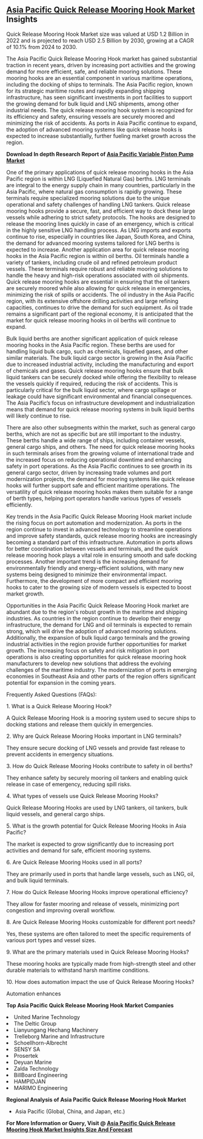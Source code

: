 <h2><a href="https://www.verifiedmarketreports.com/download-sample/?rid=335852&amp;utm_source=Github-Feb&amp;utm_medium=219" target="_blank">Asia Pacific Quick Release Mooring Hook Market</a> Insights</h2><p>Quick Release Mooring Hook Market size was valued at USD 1.2 Billion in 2022 and is projected to reach USD 2.5 Billion by 2030, growing at a CAGR of 10.1% from 2024 to 2030.</p><p><p>The Asia Pacific Quick Release Mooring Hook market has gained substantial traction in recent years, driven by increasing port activities and the growing demand for more efficient, safe, and reliable mooring solutions. These mooring hooks are an essential component in various maritime operations, including the docking of ships to terminals. The Asia Pacific region, known for its strategic maritime routes and rapidly expanding shipping infrastructure, has seen significant investments in port facilities to support the growing demand for bulk liquid and LNG shipments, among other industrial needs. The quick release mooring hook system is recognized for its efficiency and safety, ensuring vessels are securely moored and minimizing the risk of accidents. As ports in Asia Pacific continue to expand, the adoption of advanced mooring systems like quick release hooks is expected to increase substantially, further fueling market growth across the region. <p><strong>Download In depth Research Report of <a href="https://www.verifiedmarketreports.com/download-sample/?rid=236118&amp;utm_source=Pulse-Dec&amp;utm_medium=219" target="_blank">Asia Pacific Variable Piston Pump Market</a></strong></p></p> <p>One of the primary applications of quick release mooring hooks in the Asia Pacific region is within LNG (Liquefied Natural Gas) berths. LNG terminals are integral to the energy supply chain in many countries, particularly in the Asia Pacific, where natural gas consumption is rapidly growing. These terminals require specialized mooring solutions due to the unique operational and safety challenges of handling LNG tankers. Quick release mooring hooks provide a secure, fast, and efficient way to dock these large vessels while adhering to strict safety protocols. The hooks are designed to release the mooring lines quickly in case of an emergency, which is critical in the highly sensitive LNG handling process. As LNG imports and exports continue to rise, especially in countries like Japan, South Korea, and China, the demand for advanced mooring systems tailored for LNG berths is expected to increase. Another application area for quick release mooring hooks in the Asia Pacific region is within oil berths. Oil terminals handle a variety of tankers, including crude oil and refined petroleum product vessels. These terminals require robust and reliable mooring solutions to handle the heavy and high-risk operations associated with oil shipments. Quick release mooring hooks are essential in ensuring that the oil tankers are securely moored while also allowing for quick release in emergencies, minimizing the risk of spills or accidents. The oil industry in the Asia Pacific region, with its extensive offshore drilling activities and large refining capacities, continues to drive the demand for such equipment. As oil trade remains a significant part of the regional economy, it is anticipated that the market for quick release mooring hooks in oil berths will continue to expand. <p>Bulk liquid berths are another significant application of quick release mooring hooks in the Asia Pacific region. These berths are used for handling liquid bulk cargo, such as chemicals, liquefied gases, and other similar materials. The bulk liquid cargo sector is growing in the Asia Pacific due to increased industrial activity, including the manufacturing and export of chemicals and gases. Quick release mooring hooks ensure that bulk liquid tankers can be securely docked while offering the flexibility to release the vessels quickly if required, reducing the risk of accidents. This is particularly critical for the bulk liquid sector, where cargo spillage or leakage could have significant environmental and financial consequences. The Asia Pacific’s focus on infrastructure development and industrialization means that demand for quick release mooring systems in bulk liquid berths will likely continue to rise. <p>There are also other subsegments within the market, such as general cargo berths, which are not as specific but are still important to the industry. These berths handle a wide range of ships, including container vessels, general cargo ships, and others. The need for quick release mooring hooks in such terminals arises from the growing volume of international trade and the increased focus on reducing operational downtime and enhancing safety in port operations. As the Asia Pacific continues to see growth in its general cargo sector, driven by increasing trade volumes and port modernization projects, the demand for mooring systems like quick release hooks will further support safe and efficient maritime operations. The versatility of quick release mooring hooks makes them suitable for a range of berth types, helping port operators handle various types of vessels efficiently. <p>Key trends in the Asia Pacific Quick Release Mooring Hook market include the rising focus on port automation and modernization. As ports in the region continue to invest in advanced technology to streamline operations and improve safety standards, quick release mooring hooks are increasingly becoming a standard part of this infrastructure. Automation in ports allows for better coordination between vessels and terminals, and the quick release mooring hook plays a vital role in ensuring smooth and safe docking processes. Another important trend is the increasing demand for environmentally friendly and energy-efficient solutions, with many new systems being designed to minimize their environmental impact. Furthermore, the development of more compact and efficient mooring hooks to cater to the growing size of modern vessels is expected to boost market growth. <p>Opportunities in the Asia Pacific Quick Release Mooring Hook market are abundant due to the region's robust growth in the maritime and shipping industries. As countries in the region continue to develop their energy infrastructure, the demand for LNG and oil terminals is expected to remain strong, which will drive the adoption of advanced mooring solutions. Additionally, the expansion of bulk liquid cargo terminals and the growing industrial activities in the region provide further opportunities for market growth. The increasing focus on safety and risk mitigation in port operations is also creating opportunities for quick release mooring hook manufacturers to develop new solutions that address the evolving challenges of the maritime industry. The modernization of ports in emerging economies in Southeast Asia and other parts of the region offers significant potential for expansion in the coming years. <p>Frequently Asked Questions (FAQs):</p> <p>1. What is a Quick Release Mooring Hook?</p> <p>A Quick Release Mooring Hook is a mooring system used to secure ships to docking stations and release them quickly in emergencies.</p> <p>2. Why are Quick Release Mooring Hooks important in LNG terminals?</p> <p>They ensure secure docking of LNG vessels and provide fast release to prevent accidents in emergency situations.</p> <p>3. How do Quick Release Mooring Hooks contribute to safety in oil berths?</p> <p>They enhance safety by securely mooring oil tankers and enabling quick release in case of emergency, reducing spill risks.</p> <p>4. What types of vessels use Quick Release Mooring Hooks?</p> <p>Quick Release Mooring Hooks are used by LNG tankers, oil tankers, bulk liquid vessels, and general cargo ships.</p> <p>5. What is the growth potential for Quick Release Mooring Hooks in Asia Pacific?</p> <p>The market is expected to grow significantly due to increasing port activities and demand for safe, efficient mooring systems.</p> <p>6. Are Quick Release Mooring Hooks used in all ports?</p> <p>They are primarily used in ports that handle large vessels, such as LNG, oil, and bulk liquid terminals.</p> <p>7. How do Quick Release Mooring Hooks improve operational efficiency?</p> <p>They allow for faster mooring and release of vessels, minimizing port congestion and improving overall workflow.</p> <p>8. Are Quick Release Mooring Hooks customizable for different port needs?</p> <p>Yes, these systems are often tailored to meet the specific requirements of various port types and vessel sizes.</p> <p>9. What are the primary materials used in Quick Release Mooring Hooks?</p> <p>These mooring hooks are typically made from high-strength steel and other durable materials to withstand harsh maritime conditions.</p> <p>10. How does automation impact the use of Quick Release Mooring Hooks?</p> <p>Automation enhances</p><p><strong>Top Asia Pacific Quick Release Mooring Hook Market Companies</strong></p><div data-test-id=""><p><li>United Marine Technology</li><li> The Deltic Group</li><li> Lianyungang Hechang Machinery</li><li> Trelleborg Marine and Infrastructure</li><li> Schoellhorn-Albrecht</li><li> SENSY SA</li><li> Prosertek</li><li> Deyuan Marine</li><li> Zalda Technology</li><li> BillBoard Engineering</li><li> HAMPIDJAN</li><li> MARIMO Engineering</li></p><div><strong>Regional Analysis of&nbsp;Asia Pacific Quick Release Mooring Hook Market</strong></div><ul><li dir="ltr"><p dir="ltr">Asia Pacific (Global, China, and Japan, etc.)</p></li></ul><p><strong>For More Information or Query, Visit @&nbsp;</strong><strong><a href="https://www.verifiedmarketreports.com/product/quick-release-mooring-hook-market/?utm_source=Github-Feb&amp;utm_medium=219" target="_blank">Asia Pacific Quick Release Mooring Hook Market Insights Size And Forecast</a></strong></p></div><h2>&nbsp;</h2><div data-test-id="">&nbsp;</div>
